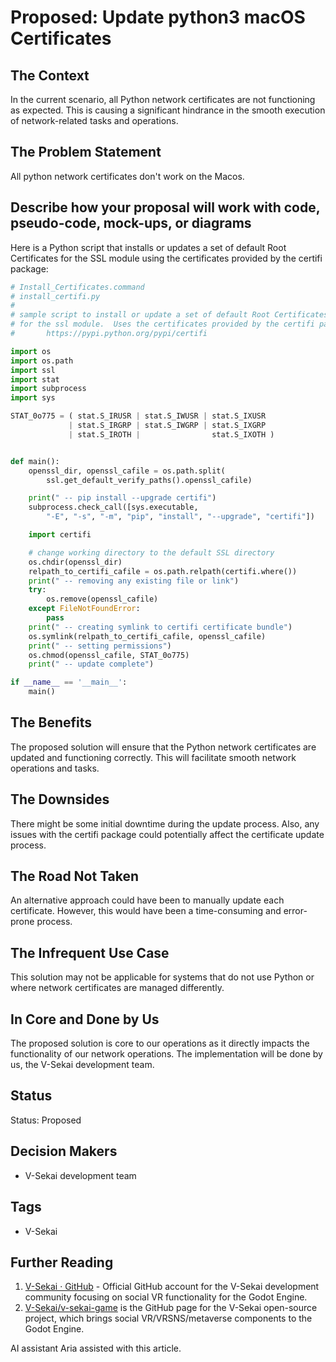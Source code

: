 # Proposed: Update python3 macOS Certificates

## The Context

In the current scenario, all Python network certificates are not functioning as expected. This is causing a significant hindrance in the smooth execution of network-related tasks and operations.

## The Problem Statement

All python network certificates don't work on the Macos.

## Describe how your proposal will work with code, pseudo-code, mock-ups, or diagrams

Here is a Python script that installs or updates a set of default Root Certificates for the SSL module using the certificates provided by the certifi package:

```python
# Install_Certificates.command
# install_certifi.py
#
# sample script to install or update a set of default Root Certificates
# for the ssl module.  Uses the certificates provided by the certifi package:
#       https://pypi.python.org/pypi/certifi

import os
import os.path
import ssl
import stat
import subprocess
import sys

STAT_0o775 = ( stat.S_IRUSR | stat.S_IWUSR | stat.S_IXUSR
             | stat.S_IRGRP | stat.S_IWGRP | stat.S_IXGRP
             | stat.S_IROTH |                stat.S_IXOTH )


def main():
    openssl_dir, openssl_cafile = os.path.split(
        ssl.get_default_verify_paths().openssl_cafile)

    print(" -- pip install --upgrade certifi")
    subprocess.check_call([sys.executable,
        "-E", "-s", "-m", "pip", "install", "--upgrade", "certifi"])

    import certifi

    # change working directory to the default SSL directory
    os.chdir(openssl_dir)
    relpath_to_certifi_cafile = os.path.relpath(certifi.where())
    print(" -- removing any existing file or link")
    try:
        os.remove(openssl_cafile)
    except FileNotFoundError:
        pass
    print(" -- creating symlink to certifi certificate bundle")
    os.symlink(relpath_to_certifi_cafile, openssl_cafile)
    print(" -- setting permissions")
    os.chmod(openssl_cafile, STAT_0o775)
    print(" -- update complete")

if __name__ == '__main__':
    main()
```

## The Benefits

The proposed solution will ensure that the Python network certificates are updated and functioning correctly. This will facilitate smooth network operations and tasks.

## The Downsides

There might be some initial downtime during the update process. Also, any issues with the certifi package could potentially affect the certificate update process.

## The Road Not Taken

An alternative approach could have been to manually update each certificate. However, this would have been a time-consuming and error-prone process.

## The Infrequent Use Case

This solution may not be applicable for systems that do not use Python or where network certificates are managed differently.

## In Core and Done by Us

The proposed solution is core to our operations as it directly impacts the functionality of our network operations. The implementation will be done by us, the V-Sekai development team.

## Status

Status: Proposed <!-- Draft | Proposed | Rejected | Accepted | Deprecated | Superseded by -->

## Decision Makers

- V-Sekai development team

## Tags

- V-Sekai

## Further Reading

1. [V-Sekai · GitHub](https://github.com/v-sekai) - Official GitHub account for the V-Sekai development community focusing on social VR functionality for the Godot Engine.
2. [V-Sekai/v-sekai-game](https://github.com/v-sekai/v-sekai-game) is the GitHub page for the V-Sekai open-source project, which brings social VR/VRSNS/metaverse components to the Godot Engine.

AI assistant Aria assisted with this article.
